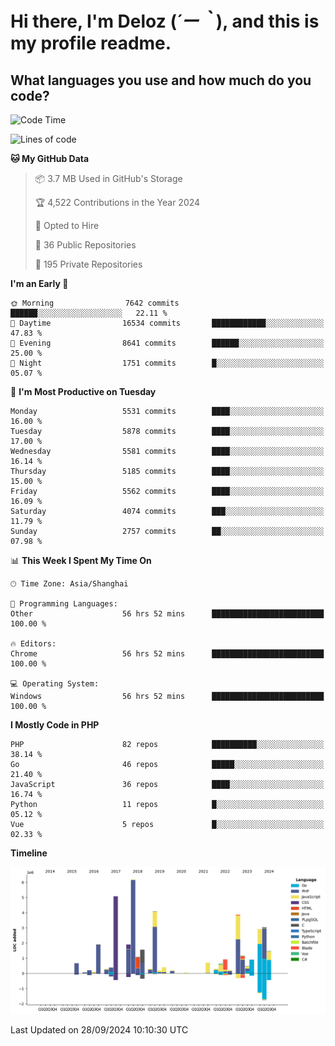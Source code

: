 # **Hi there, I'm Deloz (*´ー｀*), and this is my profile readme.**

## **What languages you use and how much do you code?**

<!--START_SECTION:waka-->
![Code Time](http://img.shields.io/badge/Code%20Time-4%2C741%20hrs%2010%20mins-blue)

![Lines of code](https://img.shields.io/badge/From%20Hello%20World%20I%27ve%20Written-40.9%20million%20lines%20of%20code-blue)

**🐱 My GitHub Data** 

> 📦 3.7 MB Used in GitHub's Storage 
 > 
> 🏆 4,522 Contributions in the Year 2024
 > 
> 💼 Opted to Hire
 > 
> 📜 36 Public Repositories 
 > 
> 🔑 195 Private Repositories 
 > 
**I'm an Early 🐤** 

```text
🌞 Morning                7642 commits        ██████░░░░░░░░░░░░░░░░░░░   22.11 % 
🌆 Daytime                16534 commits       ████████████░░░░░░░░░░░░░   47.83 % 
🌃 Evening                8641 commits        ██████░░░░░░░░░░░░░░░░░░░   25.00 % 
🌙 Night                  1751 commits        █░░░░░░░░░░░░░░░░░░░░░░░░   05.07 % 
```
📅 **I'm Most Productive on Tuesday** 

```text
Monday                   5531 commits        ████░░░░░░░░░░░░░░░░░░░░░   16.00 % 
Tuesday                  5878 commits        ████░░░░░░░░░░░░░░░░░░░░░   17.00 % 
Wednesday                5581 commits        ████░░░░░░░░░░░░░░░░░░░░░   16.14 % 
Thursday                 5185 commits        ████░░░░░░░░░░░░░░░░░░░░░   15.00 % 
Friday                   5562 commits        ████░░░░░░░░░░░░░░░░░░░░░   16.09 % 
Saturday                 4074 commits        ███░░░░░░░░░░░░░░░░░░░░░░   11.79 % 
Sunday                   2757 commits        ██░░░░░░░░░░░░░░░░░░░░░░░   07.98 % 
```


📊 **This Week I Spent My Time On** 

```text
🕑︎ Time Zone: Asia/Shanghai

💬 Programming Languages: 
Other                    56 hrs 52 mins      █████████████████████████   100.00 % 

🔥 Editors: 
Chrome                   56 hrs 52 mins      █████████████████████████   100.00 % 

💻 Operating System: 
Windows                  56 hrs 52 mins      █████████████████████████   100.00 % 
```

**I Mostly Code in PHP** 

```text
PHP                      82 repos            ██████████░░░░░░░░░░░░░░░   38.14 % 
Go                       46 repos            █████░░░░░░░░░░░░░░░░░░░░   21.40 % 
JavaScript               36 repos            ████░░░░░░░░░░░░░░░░░░░░░   16.74 % 
Python                   11 repos            █░░░░░░░░░░░░░░░░░░░░░░░░   05.12 % 
Vue                      5 repos             █░░░░░░░░░░░░░░░░░░░░░░░░   02.33 % 
```



**Timeline**

![Lines of Code chart](https://raw.githubusercontent.com/deloz/deloz/main/assets/bar_graph.png)


 Last Updated on 28/09/2024 10:10:30 UTC
<!--END_SECTION:waka-->
